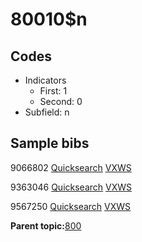 # 80010$n

## Codes

-   Indicators
    -   First: 1
    -   Second: 0
-   Subfield: n

## Sample bibs

9066802 [Quicksearch](https://search.library.yale.edu/catalog/9066802) [VXWS](http://prodorbis.library.yale.edu:7014/vxws/GetHoldingsService?bibId=9066802)

9363046 [Quicksearch](https://search.library.yale.edu/catalog/9363046) [VXWS](http://prodorbis.library.yale.edu:7014/vxws/GetHoldingsService?bibId=9363046)

9567250 [Quicksearch](https://search.library.yale.edu/catalog/9567250) [VXWS](http://prodorbis.library.yale.edu:7014/vxws/GetHoldingsService?bibId=9567250)

**Parent topic:**[800](../../tags/800/800.md)

